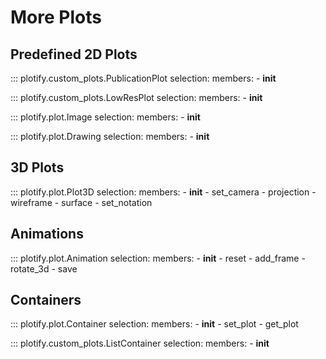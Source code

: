 
# More Plots

## Predefined 2D Plots

::: plotify.custom_plots.PublicationPlot
    selection:
      members:
        - __init__

::: plotify.custom_plots.LowResPlot
    selection:
      members:
        - __init__

::: plotify.plot.Image
    selection:
      members:
        - __init__

::: plotify.plot.Drawing
    selection:
      members:
        - __init__

## 3D Plots

::: plotify.plot.Plot3D
    selection:
      members:
        - __init__
        - set_camera
        - projection
        - wireframe
        - surface
        - set_notation

## Animations

::: plotify.plot.Animation
    selection:
      members:
        - __init__
        - reset
        - add_frame
        - rotate_3d
        - save

## Containers

::: plotify.plot.Container
    selection:
      members:
        - __init__
        - set_plot
        - get_plot

::: plotify.custom_plots.ListContainer
    selection:
      members:
        - __init__
